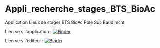 # Appli_recherche_stages_BTS_BioAc
Application Lieux de stages BTS BioAc Pôle Sup Baudimont

Lien vers l'application :
[![Binder](https://mybinder.org/badge_logo.svg)](https://mybinder.org/v2/gh/CMouliade/Appli_recherche_stages_BTS_BioAc/HEAD?urlpath=%2Fvoila%2Frender%2FLieux_de_stages.ipynb)

Lien vers l'éditeur :
[![Binder](https://mybinder.org/badge_logo.svg)](https://mybinder.org/v2/gh/CMouliade/Appli_recherche_stages_BTS_BioAc/HEAD)
